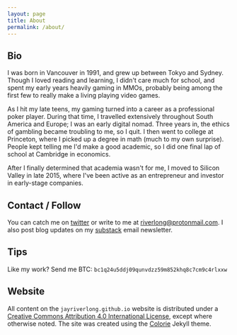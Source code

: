 ```yaml
---
layout: page
title: About
permalink: /about/
---
```


## Bio

I was born in Vancouver in 1991, and grew up between Tokyo and Sydney.
Though I loved reading and learning, I didn't care much for school, and spent my early years heavily gaming in MMOs,
probably being among the first few to really make a living playing video games.

As I hit my late teens, my gaming turned into a career as a professional poker player.
During that time, I travelled extensively throughout South America and Europe; I was an early digital nomad.
Three years in, the ethics of gambling became troubling to me, so I quit. I then went to college at
Princeton, where I picked up a degree in math (much to my own surprise). People kept telling me I'd
make a good academic, so I did one final lap of school at Cambridge in economics.

After I finally determined that academia wasn't for me, I moved to Silicon Valley in late 2015, where I've been active
as an entrepreneur and investor in early-stage companies.

## Contact / Follow

You can catch me on [twitter](https://twitter.com/jayriverlong) or write to me at [riverlong@protonmail.com](mailto:riverlong@protonmail.com).
I also post blog updates on my [substack](https://jayriverlong.substack.com/) email newsletter.

## Tips

Like my work? Send me BTC: `bc1q24u5ddj09qunvdzz59m852khq8c7cm9c4rlxxw`

## Website

All content on the `jayriverlong.github.io` website is distributed under a <a href="https://creativecommons.org/licenses/by/4.0/">Creative Commons Attribution 4.0 International License</a>, except where otherwise noted. The site was created using the <a href='https://github.com/ronv/colorie'>Colorie</a> Jekyll theme.
